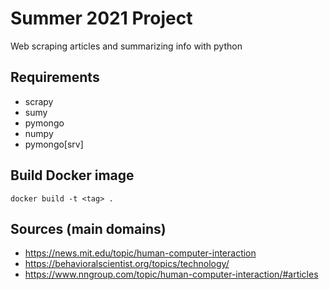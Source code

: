 # Summer 2021 Project
Web scraping articles and summarizing info with python
## Requirements
* scrapy
* sumy
* pymongo
* numpy
* pymongo[srv]
## Build Docker image
`docker build -t <tag> .`
## Sources (main domains)
* https://news.mit.edu/topic/human-computer-interaction
* https://behavioralscientist.org/topics/technology/
* https://www.nngroup.com/topic/human-computer-interaction/#articles
